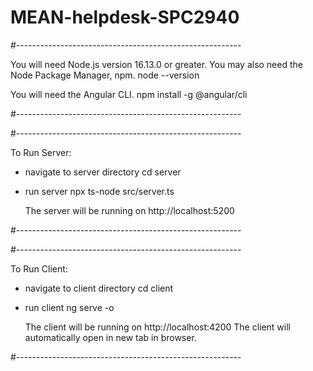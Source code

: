 # MEAN-helpdesk-SPC2940

#--------------------------------------------------------

You will need Node.js version 16.13.0 or greater.
You may also need the Node Package Manager, npm.
  node --version

You will need the Angular CLI.
  npm install -g @angular/cli

#--------------------------------------------------------


#--------------------------------------------------------

To Run Server:
- navigate to server directory
  cd server

- run server
  npx ts-node src/server.ts

  The server will be running on http://localhost:5200

#--------------------------------------------------------



#--------------------------------------------------------

To Run Client:
- navigate to client directory
  cd client

- run client
  ng serve -o

  The client will be running on http://localhost:4200
  The client will automatically open in new tab in browser.

#--------------------------------------------------------

